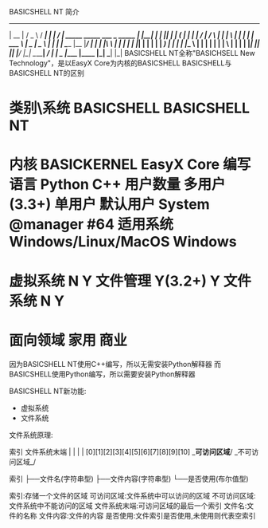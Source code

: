 BASICSHELL NT 简介
 _______     ___    ______   _   ______
|   __  |   / _ \  /  ____| | | /  ____|  _____        _____                 ___    _   _____
|  |__| |  | |_| | | (___   | | | |      /       |    /     \ |     |       |   \  | | |_   _|
|   ___  \ |  _  |  \__  \  | | | |      \_____  |__  |_____/ |     |       | |\ \ | |   | |
|  |___| | | | | |  ___)  | | | | |____        \ |  | |       |     |       | | \ \| |   | |
|________| |_| |_| |_____/  |_| \______| ______/ |  | \______ |____ |____   |_|  \___|   |_|
BASICSHELL NT全称"BASICHSELL New Technology"，是以EasyX Core为内核的BASICSHELL
BASICSHELL与BASICSHELL NT的区别


类别\系统	BASICSHELL		BASICSHELL NT
=====================================================
内核		BASICKERNEL		EasyX Core
编写语言		Python			C++
用户数量		多用户(3.3+)		单用户
默认用户		System			@manager #64
适用系统		Windows/Linux/MacOS	Windows
=====================================================
虚拟系统		N			Y
文件管理		Y(3.2+)			Y
文件系统		N			Y
=====================================================
面向领域		家用			商业
=====================================================


因为BASICSHELL NT使用C++编写，所以无需安装Python解释器
而BASICSHELL使用Python编写，所以需要安装Python解释器

BASICSHELL NT新功能:
 - 虚拟系统
 - 文件系统


文件系统原理:


索引              文件系统末端
  |              |
  |              |
[0][1][2][3][4][5][6][7][8][9][10]
 \___可访问区域__/  \_不可访问区域_/


索引
  ├──文件名(字符串型)
 ├──文件内容(字符串型)
 └──是否使用(布尔值型)



索引:存储一个文件的区域
可访问区域:文件系统中可以访问的区域
不可访问区域:文件系统中不能访问的区域
文件系统末端:可访问区域的最后一个索引
文件名:文件的名称
文件内容:文件的内容
是否使用:文件索引是否使用,未使用则代表空索引